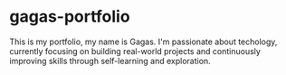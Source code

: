 # gagas-portfolio
This is my portfolio, my name is Gagas. I'm passionate about techology, currently focusing on building real-world projects and continuously improving skills through self-learning and exploration.
